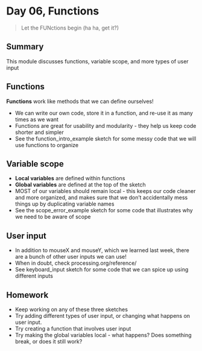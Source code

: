 # Day 06, Functions

> Let the FUNctions begin (ha ha, get it?)

## Summary
This module discusses functions, variable scope, and more types of user input


## Functions

**Functions** work like methods that we can define ourselves! 
* We can write our own code, store it in a function, and re-use it as many times as we want
* Functions are great for usability and modularity - they help us keep code shorter and simpler
* See the function_intro_example sketch for some messy code that we will use functions to organize


## Variable scope
* **Local variables** are defined within functions
* **Global variables** are defined at the top of the sketch
* MOST of our variables should remain local - this keeps our code cleaner and more organized, and makes sure that we don’t accidentally mess things up by duplicating variable names
* See the scope_error_example sketch for some code that illustrates why we need to be aware of scope

## User input
* In addition to mouseX and mouseY, which we learned last week, there are a bunch of other user inputs we can use!
* When in doubt, check processing.org/reference/
* See keyboard_input sketch for some code that we can spice up using different inputs

## Homework
* Keep working on any of these three sketches
* Try adding different types of user input, or changing what happens on user input. 
* Try creating a function that involves user input
* Try making the global variables local - what happens? Does something break, or does it still work?
